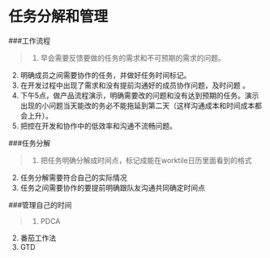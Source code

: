 # 任务分解和管理
###工作流程

> 1. 早会需要反馈要做的任务的需求和不可预期的需求的问题。
2. 明确成员之间需要协作的任务，并做好任务时间标记。
3. 在开发过程中出现了需求和没有提前沟通好的成员协作问题，及时问题 。
4. 下午5点，做产品流程演示，明确需要改的问题和没有达到预期的任务。演示出现的小问题当天能改的务必不能拖延到第二天（这样沟通成本和时间成本都会上升）。
5. 把控在开发和协作中的低效率和沟通不流畅问题。

###任务分解

> 1. 把任务明确分解成时间点，标记成能在worktile日历里面看到的格式
2. 任务分解需要符合自己的实际情况
3. 任务之间需要协作的要提前明确跟队友沟通共同确定时间点

###管理自己的时间

> 1. PDCA
2. 番茄工作法
3. GTD


